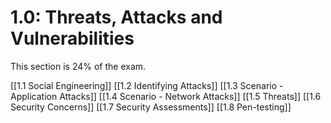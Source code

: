 # 1.0: Threats, Attacks and Vulnerabilities
This section is 24% of the exam.

[[1.1 Social Engineering]]
[[1.2 Identifying Attacks]]
[[1.3 Scenario - Application Attacks]]
[[1.4 Scenario - Network Attacks]]
[[1.5 Threats]]
[[1.6 Security Concerns]]
[[1.7 Security Assessments]]
[[1.8 Pen-testing]]